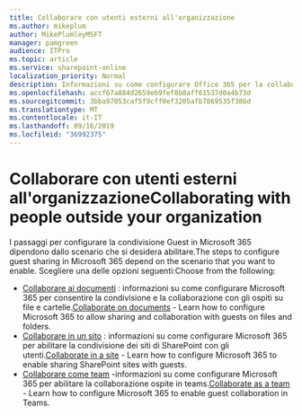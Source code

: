 ```yaml
---
title: Collaborare con utenti esterni all'organizzazione
ms.author: mikeplum
author: MikePlumleyMSFT
manager: pamgreen
audience: ITPro
ms.topic: article
ms.service: sharepoint-online
localization_priority: Normal
description: Informazioni su come configurare Office 365 per la collaborazione con gli utenti guest.
ms.openlocfilehash: accf67a884d2659eb9fef8b8aff61537d0a4b73d
ms.sourcegitcommit: 3bba97053caf5f9cff0ef3205afb7869535f38bd
ms.translationtype: MT
ms.contentlocale: it-IT
ms.lasthandoff: 09/16/2019
ms.locfileid: "36992375"
---
```

# <a name="collaborating-with-people-outside-your-organization"></a><span data-ttu-id="35963-103">Collaborare con utenti esterni all'organizzazione</span><span class="sxs-lookup"><span data-stu-id="35963-103">Collaborating with people outside your organization</span></span>

<span data-ttu-id="35963-104">I passaggi per configurare la condivisione Guest in Microsoft 365 dipendono dallo scenario che si desidera abilitare.</span><span class="sxs-lookup"><span data-stu-id="35963-104">The steps to configure guest sharing in Microsoft 365 depend on the scenario that you want to enable.</span></span> <span data-ttu-id="35963-105">Scegliere una delle opzioni seguenti:</span><span class="sxs-lookup"><span data-stu-id="35963-105">Choose from the following:</span></span>

- <span data-ttu-id="35963-106">[Collaborare ai documenti](collaborate-on-documents.md) : informazioni su come configurare Microsoft 365 per consentire la condivisione e la collaborazione con gli ospiti su file e cartelle.</span><span class="sxs-lookup"><span data-stu-id="35963-106">[Collaborate on documents](collaborate-on-documents.md) - Learn how to configure Microsoft 365 to allow sharing and collaboration with guests on files and folders.</span></span>
- <span data-ttu-id="35963-107">[Collaborare in un sito](collaborate-in-a-site.md) : informazioni su come configurare Microsoft 365 per abilitare la condivisione dei siti di SharePoint con gli utenti.</span><span class="sxs-lookup"><span data-stu-id="35963-107">[Collaborate in a site](collaborate-in-a-site.md) - Learn how to configure Microsoft 365 to enable sharing SharePoint sites with guests.</span></span>
- <span data-ttu-id="35963-108">[Collaborare come team](collaborate-as-a-team.md) -informazioni su come configurare Microsoft 365 per abilitare la collaborazione ospite in teams.</span><span class="sxs-lookup"><span data-stu-id="35963-108">[Collaborate as a team](collaborate-as-a-team.md) - Learn how to configure Microsoft 365 to enable guest collaboration in Teams.</span></span>


